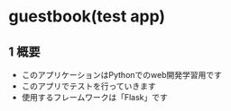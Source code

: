# guestbook(test app)

## 1 概要
- このアプリケーションはPythonでのweb開発学習用です
- このアプリでテストを行っていきます
- 使用するフレームワークは「Flask」です 